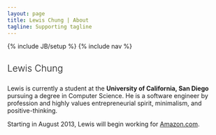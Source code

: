 ```yaml
---
layout: page
title: Lewis Chung | About
tagline: Supporting tagline
---
```


{% include JB/setup %}
{% include nav %}

<h1 style="font-size: 1.5em; font-weight: 300; margin-bottom: 1.2em">Lewis Chung</h1>
<p>
    Lewis is currently a student at the <b>University of California, San Diego</b> pursuing a degree in Computer Science.
    He is a software engineer by profession and highly values entrepreneurial spirit, minimalism, and positive-thinking.
</p>
<p>
    Starting in August 2013, Lewis will begin working for <a href="www.amazon.com">Amazon.com</a>.
</p>

